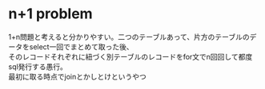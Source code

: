 # n+1 problem
1+n問題と考えると分かりやすい。二つのテーブルあって、片方のテーブルのデータをselect一回でまとめて取った後、  
そのレコードそれぞれに紐づく別テーブルのレコードをfor文でn回回して都度sql発行する愚行。  
最初に取る時点でjoinとかしとけというやつ
